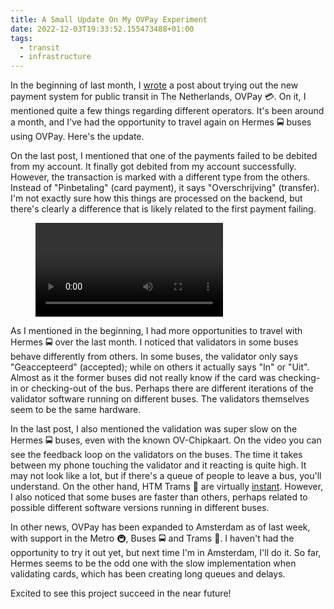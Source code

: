 ```yaml
---
title: A Small Update On My OVPay Experiment
date: 2022-12-03T19:33:52.155473488+01:00
tags:
  - transit
  - infrastructure
---
```


In the beginning of last month, I [wrote](/2022/11/04/trying-out-ovpay) a post about trying out the new payment system for public transit in The Netherlands, OVPay 💳. On it, I mentioned quite a few things regarding different operators. It's been around a month, and I've had the opportunity to travel again on Hermes 🚍 buses using OVPay. Here's the update.

<!--more-->

<style>
:root,
:root.dark {
  --c-h: 336;
  --c-s: 100%;
  --c-l: 50%;
}
</style>

On the last post, I mentioned that one of the payments failed to be debited from my account. It finally got debited from my account successfully. However, the transaction is marked with a different type from the others. Instead of "Pinbetaling" (card payment), it says "Overschrijving" (transfer). I'm not exactly sure how this things are processed on the backend, but there's clearly a difference that is likely related to the first payment failing.

<figure class='right' style='max-width: 10rem'>
  <video controls>
    <source src="https://cdn.hacdias.com/media/066fd94fa45496b612de4dcdaac986bf4429f6984892b977c1080f02494981ed.mp4" type="video/mp4">
  </video>
</figure>

As I mentioned in the beginning, I had more opportunities to travel with Hermes 🚍 over the last month. I noticed that validators in some buses behave differently from others. In some buses, the validator only says "Geaccepteerd" (accepted); while on others it actually says "In" or "Uit". Almost as it the former buses did not really know if the card was checking-in or checking-out of the bus. Perhaps there are different iterations of the validator software running on different buses. The validators themselves seem to be the same hardware.

In the last post, I also mentioned the validation was super slow on the Hermes 🚍 buses, even with the known OV-Chipkaart. On the video you can see the feedback loop on the validators on the buses. The time it takes between my phone touching the validator and it reacting is quite high. It may not look like a lot, but if there's a queue of people to leave a bus, you'll understand. On the other hand, HTM Trams 🚋 are virtually [instant](https://www.youtube.com/watch?v=436t5ET4i9k&t=24s). However, I also noticed that some buses are faster than others, perhaps related to possible different software versions running in different buses.

In other news, OVPay has been expanded to Amsterdam as of last week, with support in the Metro 🚇, Buses 🚍 and Trams 🚋. I haven't had the opportunity to try it out yet, but next time I'm in Amsterdam, I'll do it. So far, Hermes seems to be the odd one with the slow implementation when validating cards, which has been creating long queues and delays.

Excited to see this project succeed in the near future!
